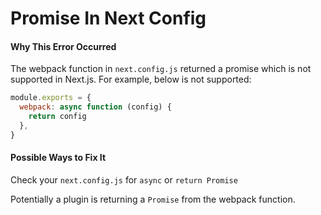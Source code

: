 # Promise In Next Config

#### Why This Error Occurred

The webpack function in `next.config.js` returned a promise which is not supported in Next.js. For example, below is not supported:

```js
module.exports = {
  webpack: async function (config) {
    return config
  },
}
```

#### Possible Ways to Fix It

Check your `next.config.js` for `async` or `return Promise`

Potentially a plugin is returning a `Promise` from the webpack function.
